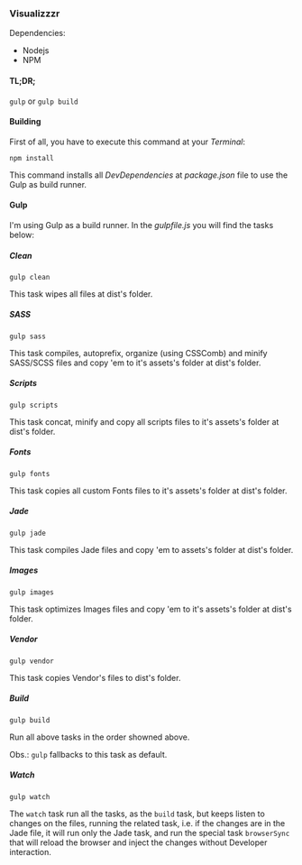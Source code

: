 ### Visualizzzr

Dependencies:  
 * Nodejs  
 * NPM

#### TL;DR;
`gulp` or `gulp build`

#### Building
First of all, you have to execute this command at your _Terminal_:
```
npm install
```
This command installs all _DevDependencies_ at _package.json_ file to use the Gulp as build runner.

#### Gulp

I'm using Gulp as a build runner.
In the _gulpfile.js_ you will find the tasks below:

##### Clean
```
gulp clean
```
This task wipes all files at dist's folder.

##### SASS
```
gulp sass
```
This task compiles, autoprefix, organize (using CSSComb) and minify SASS/SCSS files and copy 'em to it's assets's folder at dist's folder.

##### Scripts
```
gulp scripts
```
This task concat, minify and copy all scripts files to it's assets's folder at dist's folder.

##### Fonts
```
gulp fonts
```
This task copies all custom Fonts files to it's assets's folder at dist's folder.

##### Jade
```
gulp jade
```
This task compiles Jade files and copy 'em to assets's folder at dist's folder.

##### Images
```
gulp images
```
This task optimizes Images files and copy 'em to it's assets's folder at dist's folder.

##### Vendor
```
gulp vendor
```
This task copies Vendor's files to dist's folder.

##### Build
```
gulp build
```
Run all above tasks in the order showned above.

Obs.: `gulp` fallbacks to this task as default.

##### Watch
```
gulp watch
```
The `watch` task run all the tasks, as the `build` task, but keeps listen to changes on the files, running the related task, i.e. if the changes are in the Jade file, it will run only the Jade task, and run the special task `browserSync` that will reload the browser and inject the changes without Developer interaction.